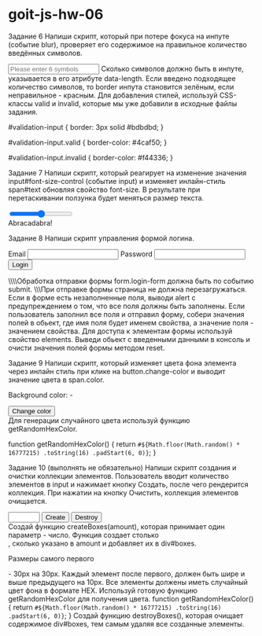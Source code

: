 # goit-js-hw-06

<!-- Задание 1 В HTML есть список категорий ul#categories.

Напиши скрипт который:

Посчитает и выведет в консоль количество категорий в ul#categories, то есть элементов li.item. Для
каждого элемента li.item в списке ul#categories, найдет и выведет в консоль текст заголовка элемента
(тега <h2>) и количество элементов в категории (всех вложенных в него <li>). В результате, в консоли
будут выведены такие сообщения.

\\\Number of categories: 3

Category: Animals Elements: 4

Category: Products Elements: 3

Category: Technologies Elements: 5 -->

<!-- Задание 2 В HTML есть пустой список ul#ingredients.

<ul id="ingredients"></ul>
В JavaScript есть массив строк.

const ingredients = [ "Potatoes", "Mushrooms", "Garlic", "Tomatos", "Herbs", "Condiments", ]; Напиши
скрипт, который для каждого элемента массива ingredients:

Создаст отдельный элемент <li>. Обзательно используй метод document.createElement(). Добавит
название ингредиента как его текстовое содержимое. Добавит элементу класс item. После чего вставит
все <li> за одну операцию в список ul#ingredients. -->
<!--
Задание 3 Напиши скрипт для создания галереи изображений по массиву данных. В HTML есть список
ul.gallery.

<ul class="gallery"></ul>
Используй массив объектов images для создания элементов <img> вложенных в <li>. Для создания разметки используй шаблонные строки и метод insertAdjacentHTML().

Все элементы галереи должны добавляться в DOM за одну операцию вставки. Добавь минимальное
оформление галереи флексбоксами или гридами через CSS классы. -->

<!-- Задание 4 Счетчик состоит из спана и кнопок, которые, при клике, должны увеличивать и уменьшать его
значение на единицу.

Создай переменную counterValue в которой будет храниться текущее значение счетчика и инициализируй
её значением 0. Добавь слушатели кликов на кнопки, внутри которых увеличивай или уменьшай значение
счтетчика. Обновляй интерфейс новым значением переменной counterValue. -->

<!-- Задание 5 Напиши скрипт который, при наборе текста в инпуте input#name-input (событие input),
подставляет его текущее значение в span#name-output. Если инпут пустой, в спане должна отображаться
строка "Anonymous".

<input type="text" id="name-input" placeholder="Please enter your name" />
<h1>Hello, <span id="name-output">Anonymous</span>!</h1> -->

Задание 6 Напиши скрипт, который при потере фокуса на инпуте (событие blur), проверяет его
содержимое на правильное количество введённых символов.

<input
  type="text"
  id="validation-input"
  data-length="6"
  placeholder="Please enter 6 symbols"
/> Сколько символов должно быть в инпуте, указывается в его атрибуте data-length. Если введено
подходящее количество символов, то border инпута становится зелёным, если неправильное - красным.
Для добавления стилей, используй CSS-классы valid и invalid, которые мы уже добавили в исходные
файлы задания.

#validation-input { border: 3px solid #bdbdbd; }

#validation-input.valid { border-color: #4caf50; }

#validation-input.invalid { border-color: #f44336; }

Задание 7 Напиши скрипт, который реагирует на изменение значения input#font-size-control (событие
input) и изменяет инлайн-стиль span#text обновляя свойство font-size. В результате при
перетаскивании ползунка будет меняться размер текста.

<input id="font-size-control" type="range" min="16" max="96" />
<br />
<span id="text">Abracadabra!</span>

Задание 8 Напиши скрипт управления формой логина.

<form class="login-form">
  <label>
    Email
    <input type="email" name="email" />
  </label>
  <label>
    Password
    <input type="password" name="password" />
  </label>
  <button type="submit">Login</button>
</form>
\\\\Обработка отправки формы form.login-form должна быть по событию submit.
\\\При отправке формы страница не должна перезагружаться.
Если в форме есть незаполненные поля, выводи alert с предупреждением о том, что все поля должны быть заполнены.
Если пользователь заполнил все поля и отправил форму, собери значения полей в обьект, где имя поля будет именем свойства, а значение поля - значением свойства. Для доступа к элементам формы используй свойство elements.
Выведи обьект с введенными данными в консоль и очисти значения полей формы методом reset.

Задание 9 Напиши скрипт, который изменяет цвета фона элемента <body> через инлайн стиль при клике на
button.change-color и выводит значение цвета в span.color.

<div class="widget">
  <p>Background color: <span class="color">-</span></p>
  <button type="button" class="change-color">Change color</button>
</div>
Для генерации случайного цвета используй функцию getRandomHexColor.

function getRandomHexColor() { return
`#${Math.floor(Math.random() * 16777215) .toString(16) .padStart(6, 0)}`; }

Задание 10 (выполнять не обязательно) Напиши скрипт создания и очистки коллекции элементов.
Пользователь вводит количество элементов в input и нажимает кнопку Создать, после чего рендерится
коллекция. При нажатии на кнопку Очистить, коллекция элементов очищается.

<div id="controls">
  <input type="number" min="1" max="100" step="1" />
  <button type="button" data-create>Create</button>
  <button type="button" data-destroy>Destroy</button>
</div>

<div id="boxes"></div>
Создай функцию createBoxes(amount), которая принимает один параметр - число. Функция создает столько <div>, сколько указано в amount и добавляет их в div#boxes.

Размеры самого первого <div> - 30px на 30px. Каждый элемент после первого, должен быть шире и выше
предыдущего на 10px. Все элементы должены иметь случайный цвет фона в формате HEX. Используй готовую
функцию getRandomHexColor для получения цвета. function getRandomHexColor() { return
`#${Math.floor(Math.random() * 16777215) .toString(16) .padStart(6, 0)}`; } Создай функцию
destroyBoxes(), которая очищает содержимое div#boxes, тем самым удаляя все созданные элементы.
